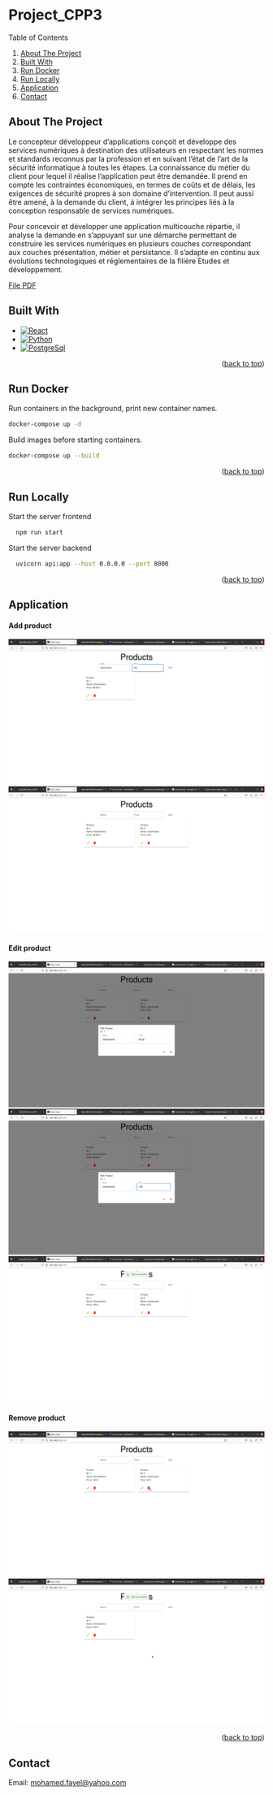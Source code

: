 # Project_CPP3

<summary>Table of Contents</summary>
  <ol>
    <li><a href="#about-the-project">About The Project</a></li>
    <li><a href="#built-with">Built With</a></li>
    <li><a href="#run-docker">Run Docker</a></li>
    <li><a href="#run-locally">Run Locally</a></li>
    <li><a href="#application">Application</a></li>
    <li><a href="#contact">Contact</a></li>
  </ol>

## About The Project

Le concepteur développeur d’applications conçoit et développe des services numériques à destination des utilisateurs en respectant les
normes et standards reconnus par la profession et en suivant l’état de l’art de la sécurité informatique à toutes les étapes. La connaissance du métier du client pour lequel il réalise l’application peut être demandée. Il prend en compte les contraintes économiques, en termes de coûts et de délais, les exigences de sécurité propres à son domaine d’intervention. Il peut aussi être amené, à la demande du client, à intégrer les principes liés à la conception responsable de services numériques.

Pour concevoir et développer une application multicouche répartie, il analyse la demande en s’appuyant sur une démarche permettant de construire les services numériques en plusieurs couches correspondant aux couches présentation, métier et persistance. Il s’adapte en continu aux évolutions technologiques et réglementaires de la filière Etudes et développement.

<p><a href="https://file.notion.so/f/s/82e4a272-dd0f-482e-84e5-d8d38c371f18/REAC_CDA_V03_03052018.pdf?id=d2b4ec65-f049-4d2d-9645-155b364a981b&table=block&spaceId=a94bc9d5-8c9c-4ca2-b19a-4216721b20f3&expirationTimestamp=1693663200000&signature=OwmdKZW900oZtLCwL2CJQH9SpVqYPlLS_LzzkN_OWbo&downloadName=REAC_CDA_V03_03052018.pdf">File PDF</a></p>

## Built With

* [![React][React.js]][React-url]
* [![Python][Python.js]][Python-url]
* [![PostgreSql][PostgreSql.js]][PostgreSql-url]

<p align="right">(<a href="#project_cpp3">back to top</a>)</p>

## Run Docker

Run containers in the background, print new container names.
```bash
docker-compose up -d
```
Build images before starting containers.
```bash
docker-compose up --build
```

<p align="right">(<a href="#project_cpp3">back to top</a>)</p>

## Run Locally

Start the server frontend

```bash
  npm run start
```

Start the server backend

```bash
  uvicorn api:app --host 0.0.0.0 --port 8000
```
<p align="right">(<a href="#project_cpp3">back to top</a>)</p>

## Application

#### Add product

<img src="./images/Page_Products_Add.png"></img>
<img src="./images/Page_Product_Added.png"></img>

#### Edit product

<img src="./images/Page_Product_Edit.png"></img>
<img src="./images/Page_Products_Edit2.png"></img>
<img src="./images/Page_Product_Edit3.png"></img>

#### Remove product

<img src="./images/Page_Product_Remove.png"></img>
<img src="./images/Page_Product_Remove2.png"></img>

<p align="right">(<a href="#project_cpp3">back to top</a>)</p>

## Contact

Email: mohamed.fayel@yahoo.com




[React.js]: https://img.shields.io/badge/React-20232A?style=for-the-badge&logo=react&logoColor=61DAFB
[React-url]: https://reactjs.org/
[Python.js]: https://img.shields.io/badge/Python-20232A?style=for-the-badge&logo=python&logoColor=61DAFB
[Python-url]: https://www.python.org/
[PostgreSql.js]: https://img.shields.io/badge/Postgresql-20232A?style=for-the-badge&logo=postgresql&logoColor=61DAFB
[PostgreSql-url]: https://www.postgresql.org/